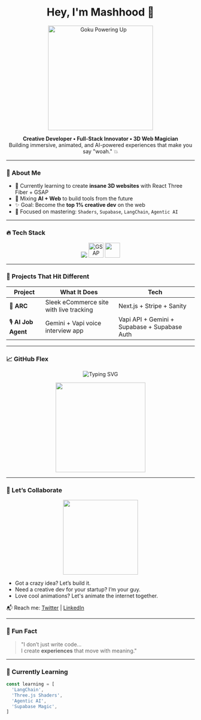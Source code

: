 <h1 align="center">Hey, I'm Mashhood 🚀</h1>
<p align="center">
  <img src="https://images.gamebanana.com/img/ico/sprays/_1502-.gif" width="280" alt="Goku Powering Up" />
</p>

<p align="center">
  <strong>Creative Developer • Full-Stack Innovator • 3D Web Magician</strong><br />
  Building immersive, animated, and AI-powered experiences that make you say "woah." 💥
</p>

---

### 🧠 About Me



- 🔭 Currently learning to create **insane 3D websites** with React Three Fiber + GSAP
- 🧪 Mixing **AI + Web** to build tools from the future
- ✨ Goal: Become the **top 1% creative dev** on the web
- 🎯 Focused on mastering: `Shaders`, `Supabase`, `LangChain`, `Agentic AI`

---

### 🔥 Tech Stack

<p align="center">
  <img src="https://skillicons.dev/icons?i=nextjs,ts,react,tailwind,threejs,supabase,prisma,vercel" />
  <img src="https://w7.pngwing.com/pngs/94/51/png-transparent-gsap-greensock-hd-logo-thumbnail.png" alt="GSAP Logo" width="40" height="40" />
  <img src="https://raw.githubusercontent.com/mashable-dev/mash-assets/main/gsap-flat.svg" width="40" height="40" />
</p>





---

### 🚀 Projects That Hit Different

| Project | What It Does | Tech |
|--------|--------------|------|
| 🛒 **ARC** | Sleek eCommerce site with live tracking | Next.js + Stripe + Sanity |
| 🎙️ **AI Job Agent** | Gemini + Vapi voice interview app | Vapi API + Gemini + Supabase + Supabase Auth |

---

### 📈 GitHub Flex

<p align="center">
  <img src="https://readme-typing-svg.herokuapp.com?font=Fira+Code&size=24&duration=3000&pause=1000&color=88FF00&center=true&vCenter=true&width=435&lines=Creative+Fullstack+Dev+%F0%9F%92%BB;3D+Web+Artist+%F0%9F%A7%A1;GSAP+%2B+Three.js+Animations+%E2%9C%A8;Pixel-Perfect+Frontend+%2B+Solid+Backend;Let's+Build+Something+Insane!+%F0%9F%9A%80" alt="Typing SVG" />
</p>

<p align="center">
<img src="https://miro.medium.com/v2/resize:fit:440/format:webp/1*34xEodIKs2f9yyGICYX9Mw.gif" width="240" />
</p>



---

### 🤝 Let’s Collaborate

<p align="center">
  <img src="https://media.giphy.com/media/du3J3cXyzhj75IOgvA/giphy.gif" width="200" />
</p>

- Got a crazy idea? Let’s build it.
- Need a creative dev for your startup? I’m your guy.
- Love cool animations? Let's animate the internet together.

📬 Reach me: [Twitter](https://twitter.com/yourhandle) | [LinkedIn](https://linkedin.com/in/yourhandle)

---

### 🧢 Fun Fact

> "I don’t just write code...  
> I create **experiences** that move with meaning."

---

### 🧠 Currently Learning

```ts
const learning = [
  'LangChain', 
  'Three.js Shaders',
  'Agentic AI',
  'Supabase Magic',
]
